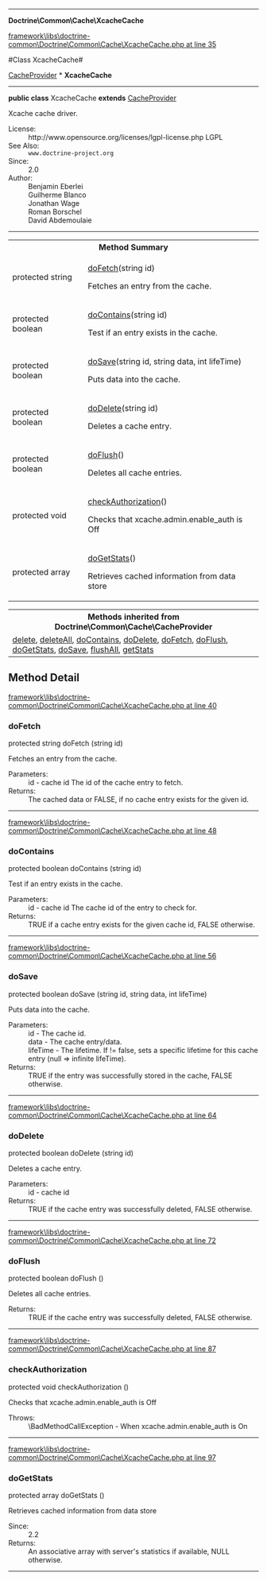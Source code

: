 

- - -

**Doctrine\Common\Cache\XcacheCache**


<a href="https://github.com/JeyDotC/Hirudo/blob/master/framework/libs/doctrine-common/Doctrine/Common/Cache/XcacheCache.php#L35" target='_blank'>framework\libs\doctrine-common\Doctrine\Common\Cache\XcacheCache.php at line 35</a>

#Class XcacheCache#

<a href="https://github.com/JeyDotC/Hirudo-docs/blob/master/Doctrine/Common/Cache/CacheProvider.md">CacheProvider</a>
    * **XcacheCache**




- - -

<p><strong>public  class</strong> <span>XcacheCache</span>
<strong>extends</strong> <a href="https://github.com/JeyDotC/Hirudo-docs/blob/master/Doctrine/Common/Cache/CacheProvider.md">CacheProvider</a>

</p>

<div class="comment" id="overview_description"><p>Xcache cache driver.</p></div>

<dl>
<dt>License:</dt>
<dd>http://www.opensource.org/licenses/lgpl-license.php LGPL</dd>
<dt>See Also:</dt>
<dd><code>www.doctrine-project.org</code></dd>
<dt>Since:</dt>
<dd>2.0</dd>
<dt>Author:</dt>
<dd>Benjamin Eberlei <kontakt@beberlei.de></dd>
<dd>Guilherme Blanco <guilhermeblanco@hotmail.com></dd>
<dd>Jonathan Wage <jonwage@gmail.com></dd>
<dd>Roman Borschel <roman@code-factory.org></dd>
<dd>David Abdemoulaie <dave@hobodave.com></dd>
</dl>


- - -

<table id="summary_method">
<tr><th colspan="2">Method Summary</th></tr>
<tr>
<td><span class='k'>protected </span> <span class='nx'>string</span></td>
<td class="description"><p class="name"><a href="#dofetch">doFetch</a>(string id)</p><p class="description">Fetches an entry from the cache.</p></td>
</tr>
<tr>
<td><span class='k'>protected </span> <span class='nx'>boolean</span></td>
<td class="description"><p class="name"><a href="#docontains">doContains</a>(string id)</p><p class="description">Test if an entry exists in the cache.</p></td>
</tr>
<tr>
<td><span class='k'>protected </span> <span class='nx'>boolean</span></td>
<td class="description"><p class="name"><a href="#dosave">doSave</a>(string id, string data, int lifeTime)</p><p class="description">Puts data into the cache.</p></td>
</tr>
<tr>
<td><span class='k'>protected </span> <span class='nx'>boolean</span></td>
<td class="description"><p class="name"><a href="#dodelete">doDelete</a>(string id)</p><p class="description">Deletes a cache entry.</p></td>
</tr>
<tr>
<td><span class='k'>protected </span> <span class='nx'>boolean</span></td>
<td class="description"><p class="name"><a href="#doflush">doFlush</a>()</p><p class="description">Deletes all cache entries.</p></td>
</tr>
<tr>
<td><span class='k'>protected </span> <span class='nx'>void</span></td>
<td class="description"><p class="name"><a href="#checkauthorization">checkAuthorization</a>()</p><p class="description">Checks that xcache.admin.enable_auth is Off</p></td>
</tr>
<tr>
<td><span class='k'>protected </span> <span class='nx'>array</span></td>
<td class="description"><p class="name"><a href="#dogetstats">doGetStats</a>()</p><p class="description">Retrieves cached information from data store</p></td>
</tr>
</table>

<table class="inherit">
<tr><th colspan="2">Methods inherited from Doctrine\Common\Cache\CacheProvider</th></tr>
<tr><td><a href="https://github.com/JeyDotC/Hirudo-docs/blob/master/Doctrine/Common/Cache/CacheProvider.md#delete">delete</a>, <a href="https://github.com/JeyDotC/Hirudo-docs/blob/master/Doctrine/Common/Cache/CacheProvider.md#deleteAll">deleteAll</a>, <a href="https://github.com/JeyDotC/Hirudo-docs/blob/master/Doctrine/Common/Cache/CacheProvider.md#doContains">doContains</a>, <a href="https://github.com/JeyDotC/Hirudo-docs/blob/master/Doctrine/Common/Cache/CacheProvider.md#doDelete">doDelete</a>, <a href="https://github.com/JeyDotC/Hirudo-docs/blob/master/Doctrine/Common/Cache/CacheProvider.md#doFetch">doFetch</a>, <a href="https://github.com/JeyDotC/Hirudo-docs/blob/master/Doctrine/Common/Cache/CacheProvider.md#doFlush">doFlush</a>, <a href="https://github.com/JeyDotC/Hirudo-docs/blob/master/Doctrine/Common/Cache/CacheProvider.md#doGetStats">doGetStats</a>, <a href="https://github.com/JeyDotC/Hirudo-docs/blob/master/Doctrine/Common/Cache/CacheProvider.md#doSave">doSave</a>, <a href="https://github.com/JeyDotC/Hirudo-docs/blob/master/Doctrine/Common/Cache/CacheProvider.md#flushAll">flushAll</a>, <a href="https://github.com/JeyDotC/Hirudo-docs/blob/master/Doctrine/Common/Cache/CacheProvider.md#getStats">getStats</a></td></tr></table>

<h2 id="detail_method">Method Detail</h2>

<a href="https://github.com/JeyDotC/Hirudo/blob/master/framework/libs/doctrine-common/Doctrine/Common/Cache/XcacheCache.php#L40" target='_blank'>framework\libs\doctrine-common\Doctrine\Common\Cache\XcacheCache.php at line 40</a>

<h3 id="doFetch()">doFetch</h3>
<span class='k'>protected </span> <span class='nx'>string</span> <span class='nf'>doFetch</span> (string id)

<div class="details">
<p>Fetches an entry from the cache.</p><dl>
<dt>Parameters:</dt>
<dd>id - cache id The id of the cache entry to fetch.</dd>
<dt>Returns:</dt>
<dd>The cached data or FALSE, if no cache entry exists for the given id.</dd>
</dl>

</div>

- - -


<a href="https://github.com/JeyDotC/Hirudo/blob/master/framework/libs/doctrine-common/Doctrine/Common/Cache/XcacheCache.php#L48" target='_blank'>framework\libs\doctrine-common\Doctrine\Common\Cache\XcacheCache.php at line 48</a>

<h3 id="doContains()">doContains</h3>
<span class='k'>protected </span> <span class='nx'>boolean</span> <span class='nf'>doContains</span> (string id)

<div class="details">
<p>Test if an entry exists in the cache.</p><dl>
<dt>Parameters:</dt>
<dd>id - cache id The cache id of the entry to check for.</dd>
<dt>Returns:</dt>
<dd>TRUE if a cache entry exists for the given cache id, FALSE otherwise.</dd>
</dl>

</div>

- - -


<a href="https://github.com/JeyDotC/Hirudo/blob/master/framework/libs/doctrine-common/Doctrine/Common/Cache/XcacheCache.php#L56" target='_blank'>framework\libs\doctrine-common\Doctrine\Common\Cache\XcacheCache.php at line 56</a>

<h3 id="doSave()">doSave</h3>
<span class='k'>protected </span> <span class='nx'>boolean</span> <span class='nf'>doSave</span> (string id, string data, int lifeTime)

<div class="details">
<p>Puts data into the cache.</p><dl>
<dt>Parameters:</dt>
<dd>id - The cache id.</dd>
<dd>data - The cache entry/data.</dd>
<dd>lifeTime - The lifetime. If != false, sets a specific lifetime for this cache entry (null => infinite lifeTime).</dd>
<dt>Returns:</dt>
<dd>TRUE if the entry was successfully stored in the cache, FALSE otherwise.</dd>
</dl>

</div>

- - -


<a href="https://github.com/JeyDotC/Hirudo/blob/master/framework/libs/doctrine-common/Doctrine/Common/Cache/XcacheCache.php#L64" target='_blank'>framework\libs\doctrine-common\Doctrine\Common\Cache\XcacheCache.php at line 64</a>

<h3 id="doDelete()">doDelete</h3>
<span class='k'>protected </span> <span class='nx'>boolean</span> <span class='nf'>doDelete</span> (string id)

<div class="details">
<p>Deletes a cache entry.</p><dl>
<dt>Parameters:</dt>
<dd>id - cache id</dd>
<dt>Returns:</dt>
<dd>TRUE if the cache entry was successfully deleted, FALSE otherwise.</dd>
</dl>

</div>

- - -


<a href="https://github.com/JeyDotC/Hirudo/blob/master/framework/libs/doctrine-common/Doctrine/Common/Cache/XcacheCache.php#L72" target='_blank'>framework\libs\doctrine-common\Doctrine\Common\Cache\XcacheCache.php at line 72</a>

<h3 id="doFlush()">doFlush</h3>
<span class='k'>protected </span> <span class='nx'>boolean</span> <span class='nf'>doFlush</span> ()

<div class="details">
<p>Deletes all cache entries.</p><dl>
<dt>Returns:</dt>
<dd>TRUE if the cache entry was successfully deleted, FALSE otherwise.</dd>
</dl>

</div>

- - -


<a href="https://github.com/JeyDotC/Hirudo/blob/master/framework/libs/doctrine-common/Doctrine/Common/Cache/XcacheCache.php#L87" target='_blank'>framework\libs\doctrine-common\Doctrine\Common\Cache\XcacheCache.php at line 87</a>

<h3 id="checkAuthorization()">checkAuthorization</h3>
<span class='k'>protected </span> <span class='nx'>void</span> <span class='nf'>checkAuthorization</span> ()

<div class="details">
<p>Checks that xcache.admin.enable_auth is Off</p><dl>
<dt>Throws:</dt>
<dd>\BadMethodCallException - When xcache.admin.enable_auth is On</dd>
</dl>

</div>

- - -


<a href="https://github.com/JeyDotC/Hirudo/blob/master/framework/libs/doctrine-common/Doctrine/Common/Cache/XcacheCache.php#L97" target='_blank'>framework\libs\doctrine-common\Doctrine\Common\Cache\XcacheCache.php at line 97</a>

<h3 id="doGetStats()">doGetStats</h3>
<span class='k'>protected </span> <span class='nx'>array</span> <span class='nf'>doGetStats</span> ()

<div class="details">
<p>Retrieves cached information from data store</p><dl>
<dt>Since:</dt>
<dd>2.2</dd>
<dt>Returns:</dt>
<dd>An associative array with server's statistics if available, NULL otherwise.</dd>
</dl>

</div>

- - -

